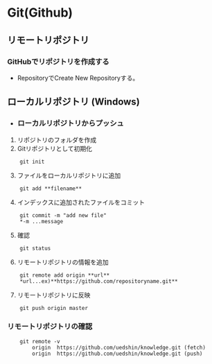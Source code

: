 # Git(Github) #

## リモートリポジトリ ##
### GitHubでリポジトリを作成する ###
- RepositoryでCreate New Repositoryする。

## ローカルリポジトリ (Windows) ##
- ### ローカルリポジトリからプッシュ ###
1. リポジトリのフォルダを作成
2. Gitリポジトリとして初期化　　
```
    git init
```
3. ファイルをローカルリポジトリに追加
```
    git add **filename**
```
4. インデックスに追加されたファイルをコミット    
```
    git commit -m "add new file"
    *-m ...message
```
5. 確認
```
    git status
```
6. リモートリポジトリの情報を追加
```
    git remote add origin **url**
    *url...ex)**https://github.com/repositoryname.git**
```
7. リモートリポジトリに反映
```
    git push origin master
```
### リモートリポジトリの確認 ###
```
    git remote -v
        origin  https://github.com/uedshin/knowledge.git (fetch)
        origin  https://github.com/uedshin/knowledge.git (push)
```
